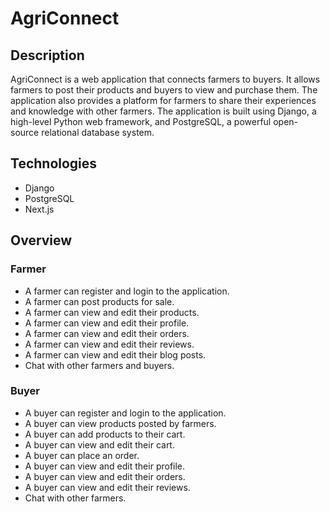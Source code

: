 # AgriConnect

## Description

AgriConnect is a web application that connects farmers to buyers. It allows farmers to post their products and buyers to view and purchase them. The application also provides a platform for farmers to share their experiences and knowledge with other farmers. The application is built using Django, a high-level Python web framework, and PostgreSQL, a powerful open-source relational database system.

## Technologies

- Django
- PostgreSQL
- Next.js

## Overview

### Farmer

- A farmer can register and login to the application.
- A farmer can post products for sale.
- A farmer can view and edit their products.
- A farmer can view and edit their profile.
- A farmer can view and edit their orders.
- A farmer can view and edit their reviews.
- A farmer can view and edit their blog posts.
- Chat with other farmers and buyers.

### Buyer

- A buyer can register and login to the application.
- A buyer can view products posted by farmers.
- A buyer can add products to their cart.
- A buyer can view and edit their cart.
- A buyer can place an order.
- A buyer can view and edit their profile.
- A buyer can view and edit their orders.
- A buyer can view and edit their reviews.
- Chat with other farmers.
